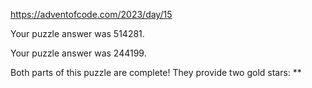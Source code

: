 https://adventofcode.com/2023/day/15

Your puzzle answer was 514281.

Your puzzle answer was 244199.

Both parts of this puzzle are complete! They provide two gold stars: **
